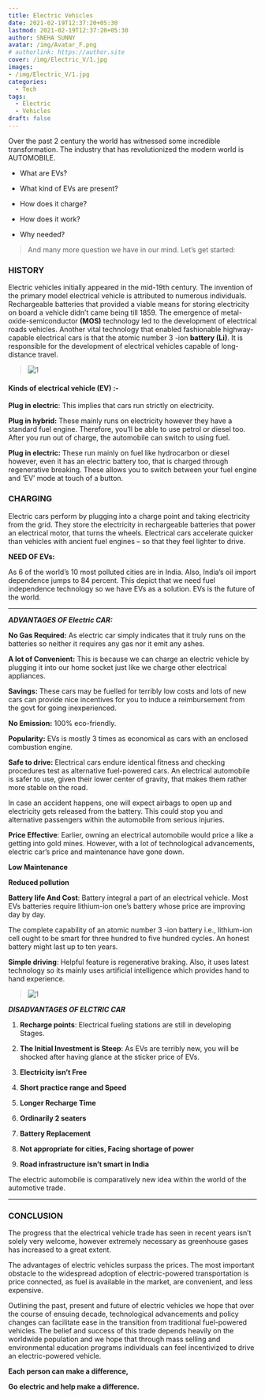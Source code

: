 ```yaml
---
title: Electric Vehicles
date: 2021-02-19T12:37:20+05:30
lastmod: 2021-02-19T12:37:20+05:30
author: SNEHA SUNNY
avatar: /img/Avatar_F.png
# authorlink: https://author.site
cover: /img/Electric_V/1.jpg
images: 
- /img/Electric_V/1.jpg
categories:
  - Tech
tags:
  - Electric
  - Vehicles
draft: false
---
```


Over the past 2 century the world has witnessed some incredible
transformation. The industry that has revolutionized the modern world is AUTOMOBILE.

<!--more-->

-   What are EVs?

-   What kind of EVs are present?

-   How does it charge?

-   How does it work?

-   Why needed?

> And many more question we have in our mind. Let’s get started:

### HISTORY

Electric vehicles initially appeared in the mid-19th century. The
invention of the primary model electrical vehicle is attributed to
numerous individuals. Rechargeable batteries that provided a viable
means for storing electricity on board a vehicle didn’t came being till
1859. The emergence of metal-oxide-semiconductor **(MOS)** technology
led to the development of electrical roads vehicles. Another vital
technology that enabled fashionable highway- capable electrical cars is
that the atomic number 3 -ion **battery (Li)**. It is responsible for
the development of electrical vehicles capable of long-distance travel.

> ![1](/img/Electric_V/1.jpg)

#### Kinds of electrical vehicle (EV) :-

**Plug in electric**: This implies that cars run strictly on
electricity.

**Plug in hybrid:** These mainly runs on electricity however they
have a standard fuel engine. Therefore, you’ll be able to use petrol or
diesel too. After you run out of charge, the automobile can switch to
using fuel.

**Plug in electric:** These run mainly on fuel like hydrocarbon or
diesel however, even it has an electric battery too, that is charged
through regenerative breaking. These allows you to switch between your
fuel engine and ‘EV’ mode at touch of a button.

### CHARGING

Electric cars perform by plugging into a charge point and taking
electricity from the grid. They store the electricity in rechargeable
batteries that power an electrical motor, that turns the wheels.
Electrical cars accelerate quicker than vehicles with ancient fuel
engines – so that they feel lighter to drive.

**NEED OF EVs:**

As 6 of the world’s 10 most polluted cities are in India. Also, India’s
oil import dependence jumps to 84 percent. This depict that we need fuel
independence technology so we have EVs as a solution. EVs is the future
of the world.

---

***ADVANTAGES OF Electric CAR:***

**No Gas Required:** As electric car simply indicates that it
truly runs on the batteries so neither it requires any gas nor it emit
any ashes.

**A lot of Convenient:** This is because we can charge an electric
vehicle by plugging it into our home socket just like we charge other
electrical appliances.

**Savings:** These cars may be fuelled for terribly low costs and
lots of new cars can provide nice incentives for you to induce a
reimbursement from the govt for going inexperienced.

**No Emission:** 100% eco-friendly.

**Popularity:** EVs is mostly 3 times as economical as cars with an
enclosed combustion engine.

**Safe to drive:** Electrical cars endure identical fitness and
checking procedures test as alternative fuel-powered cars. An electrical
automobile is safer to use, given their lower center of gravity, that
makes them rather more stable on the road.

In case an accident happens, one will expect airbags to open up and
electricity gets released from the battery. This could stop you and
alternative passengers within the automobile from serious injuries.

**Price Effective**: Earlier, owning an electrical automobile would
price a like a getting into gold mines. However, with a lot of
technological advancements, electric car’s price and maintenance have
gone down.

**Low Maintenance**

**Reduced pollution**

**Battery life And Cost**: Battery integral a part of an electrical
vehicle. Most EVs batteries require lithium-ion one’s battery whose
price are improving day by day.

The complete capability of an atomic number 3 -ion battery i.e.,
lithium-ion cell ought to be smart for three hundred to five hundred
cycles. An honest battery might last up to ten years.

**Simple driving**: Helpful feature is regenerative braking. Also, it
uses latest technology so its mainly uses artificial intelligence which
provides hand to hand experience.

> ![1](/img/Electric_V/2.jpg)

***DISADVANTAGES OF ELCTRIC CAR***

1.  **Recharge points**: Electrical fueling stations are still in
    developing Stages.

2. **The Initial Investment is Steep**: As EVs are terribly new, you
will be shocked after having glance at the sticker price of EVs.

3. **Electricity isn’t Free**

4. **Short practice range and Speed**

5. **Longer Recharge Time**

6. **Ordinarily 2 seaters**

7. **Battery Replacement**

8. **Not appropriate for cities, Facing shortage of power**

9. **Road infrastructure isn’t smart in India**

The electric automobile is comparatively new idea within the world of
the automotive trade.

---

### CONCLUSION

The progress that the electrical vehicle trade has seen in recent years
isn’t solely very welcome, however extremely necessary as greenhouse
gases has increased to a great extent.

The advantages of electric vehicles surpass the prices. The most
important obstacle to the widespread adoption of electric-powered
transportation is price connected, as fuel is available in the market,
are convenient, and less expensive.

Outlining the past, present and future of electric
vehicles we hope that over the course of ensuing decade, technological
advancements and policy changes can facilitate ease in the transition
from traditional fuel-powered vehicles. The belief and success of this
trade depends heavily on the worldwide population and we hope that
through mass selling and environmental education programs individuals
can feel incentivized to drive an electric-powered vehicle.

**Each person can make a difference,**

**Go electric and help make a difference.**


